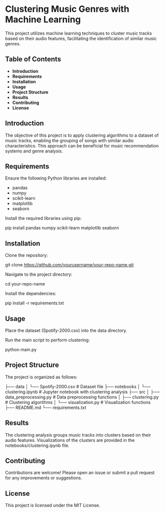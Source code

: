 # Clustering Music Genres with Machine Learning

This project utilizes machine learning techniques to cluster music tracks based on their audio features, facilitating the identification of similar music genres.

## Table of Contents

* **Introduction**
* **Requirements**
* **Installation**
* **Usage**
* **Project Structure**
* **Results**
* **Contributing**
* **License**
  
## Introduction
The objective of this project is to apply clustering algorithms to a dataset of music tracks, enabling the grouping of songs with similar audio characteristics. This approach can be beneficial for music recommendation systems and genre analysis.

## Requirements

Ensure the following Python libraries are installed:
* pandas
* numpy
* scikit-learn
* matplotlib
* seaborn
  
Install the required libraries using pip:
>
pip install pandas numpy scikit-learn matplotlib seaborn
>

## Installation
Clone the repository:
>
git clone https://github.com/yourusername/your-repo-name.git
>

Navigate to the project directory:
>
cd your-repo-name
>

Install the dependencies:
>
pip install -r requirements.txt
>

## Usage

Place the dataset (Spotify-2000.csv) into the data directory.

Run the main script to perform clustering:
>
python main.py
>

## Project Structure

The project is organized as follows:

├── data
│   └── Spotify-2000.csv   # Dataset file
├── notebooks
│   └── clustering.ipynb   # Jupyter notebook with clustering analysis
├── src
│   ├── data_preprocessing.py   # Data preprocessing functions
│   ├── clustering.py           # Clustering algorithms
│   └── visualization.py        # Visualization functions
├── README.md
└── requirements.txt


## Results
The clustering analysis groups music tracks into clusters based on their audio features. Visualizations of the clusters are provided in the notebooks/clustering.ipynb file.

## Contributing
Contributions are welcome! Please open an issue or submit a pull request for any improvements or suggestions.

## License
This project is licensed under the MIT License.
